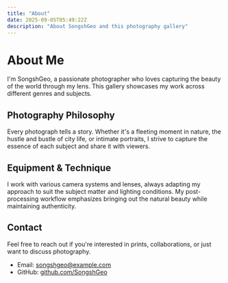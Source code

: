 ```yaml
---
title: "About"
date: 2025-09-05T05:49:22Z
description: "About SongshGeo and this photography gallery"
---
```


# About Me

I'm SongshGeo, a passionate photographer who loves capturing the beauty of the world through my lens. This gallery showcases my work across different genres and subjects.

## Photography Philosophy

Every photograph tells a story. Whether it's a fleeting moment in nature, the hustle and bustle of city life, or intimate portraits, I strive to capture the essence of each subject and share it with viewers.

## Equipment & Technique

I work with various camera systems and lenses, always adapting my approach to suit the subject matter and lighting conditions. My post-processing workflow emphasizes bringing out the natural beauty while maintaining authenticity.

## Contact

Feel free to reach out if you're interested in prints, collaborations, or just want to discuss photography.

- Email: [songshgeo@example.com](mailto:songshgeo@example.com)
- GitHub: [github.com/SongshGeo](https://github.com/SongshGeo)
